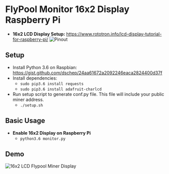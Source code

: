 # FlyPool Monitor 16x2 Display Raspberry Pi
- **16x2 LCD Display Setup:** https://www.rototron.info/lcd-display-tutorial-for-raspberry-pi/
![Pinout](https://www.rototron.info/wp-content/uploads/LCD-Display01.png)

## Setup
- Install Python 3.6 on Raspbian: https://gist.github.com/dschep/24aa61672a2092246eaca2824400d37f
- Install dependencies:
  - `sudo pip3.6 install requests`
  - `sudo pip3.6 install adafruit-charlcd`
- Run setup script to generate conf.py file.  This file will include your public miner address.
  - `./setup.sh`

## Basic Usage
- **Enable 16x2 Display on Raspberry Pi**
  - `python3.6 monitor.py`
 
## Demo
![16x2 LCD Flypool Miner Display](https://i.imgur.com/kGTmJBV.jpg)
